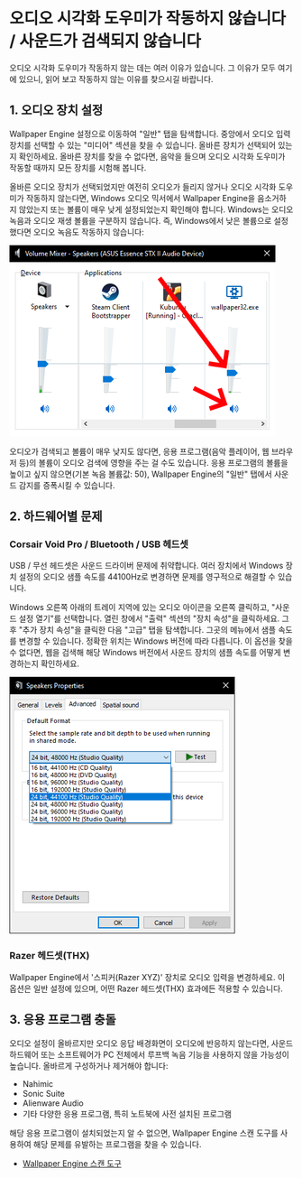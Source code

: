 # 오디오 시각화 도우미가 작동하지 않습니다 / 사운드가 검색되지 않습니다

오디오 시각화 도우미가 작동하지 않는 데는 여러 이유가 있습니다. 그 이유가 모두 여기에 있으니, 읽어 보고 작동하지 않는 이유를 찾으시길 바랍니다.

## 1. 오디오 장치 설정
Wallpaper Engine 설정으로 이동하여 "일반" 탭을 탐색합니다. 중앙에서 오디오 입력 장치를 선택할 수 있는 "미디어" 섹션을 찾을 수 있습니다. 올바른 장치가 선택되어 있는지 확인하세요. 올바른 장치를 찾을 수 없다면, 음악을 들으며 오디오 시각화 도우미가 작동할 때까지 모든 장치를 시험해 봅니다.

올바른 오디오 장치가 선택되었지만 여전히 오디오가 들리지 않거나 오디오 시각화 도우미가 작동하지 않는다면, Windows 오디오 믹서에서 Wallpaper Engine을 음소거하지 않았는지 또는 볼륨이 매우 낮게 설정되었는지 확인해야 합니다. Windows는 오디오 녹음과 오디오 재생 볼륨을 구분하지 않습니다. 즉, Windows에서 낮은 볼륨으로 설정했다면 오디오 녹음도 작동하지 않습니다:

![볼륨을 높이고, Windows 오디오 믹서에서 Wallpaper Engine 음소거를 해제합니다](./audiomixer.png)

오디오가 검색되고 볼륨이 매우 낮지도 않다면, 응용 프로그램(음악 플레이어, 웹 브라우저 등)의 볼륨이 오디오 검색에 영향을 주는 걸 수도 있습니다. 응용 프로그램의 볼륨을 높이고 싶지 않으면(기본 녹음 볼륨값: 50), Wallpaper Engine의 "일반" 탭에서 사운드 감지를 증폭시킬 수 있습니다.

## 2. 하드웨어별 문제

### Corsair Void Pro / Bluetooth / USB 헤드셋

USB / 무선 헤드셋은 사운드 드라이버 문제에 취약합니다. 여러 장치에서 Windows 장치 설정의 오디오 샘플 속도를 44100Hz로 변경하면 문제를 영구적으로 해결할 수 있습니다.

Windows 오른쪽 아래의 트레이 지역에 있는 오디오 아이콘을 오른쪽 클릭하고, "사운드 설정 열기"를 선택합니다. 열린 창에서 "출력" 섹션의 "장치 속성"을 클릭하세요.  그 후 "추가 장치 속성"을 클릭한 다음 "고급" 탭을 탐색합니다. 그곳의 메뉴에서 샘플 속도를 변경할 수 있습니다. 정확한 위치는 Windows 버전에 따라 다릅니다. 이 옵션을 찾을 수 없다면, 웹을 검색해 해당 Windows 버전에서 사운드 장치의 샘플 속도를 어떻게 변경하는지 확인하세요.

![샘플링 속도를 "24비트, 44100Hz"로 설정합니다](./samplingrate.png)

### Razer 헤드셋(THX)

Wallpaper Engine에서 '스피커(Razer XYZ)' 장치로 오디오 입력을 변경하세요. 이 옵션은 일반 설정에 있으며, 어떤 Razer 헤드셋(THX) 효과에든 적용할 수 있습니다.

## 3. 응용 프로그램 충돌

오디오 설정이 올바르지만 오디오 응답 배경화면이 오디오에 반응하지 않는다면, 사운드 하드웨어 또는 소프트웨어가 PC 전체에서 루프백 녹음 기능을 사용하지 않을 가능성이 높습니다. 올바르게 구성하거나 제거해야 합니다:

* Nahimic
* Sonic Suite
* Alienware Audio
* 기타 다양한 응용 프로그램, 특히 노트북에 사전 설치된 프로그램

해당 응용 프로그램이 설치되었는지 알 수 없으면, Wallpaper Engine 스캔 도구를 사용하여 해당 문제를 유발하는 프로그램을 찾을 수 있습니다.

* [Wallpaper Engine 스캔 도구](/debug/scantool.html)

